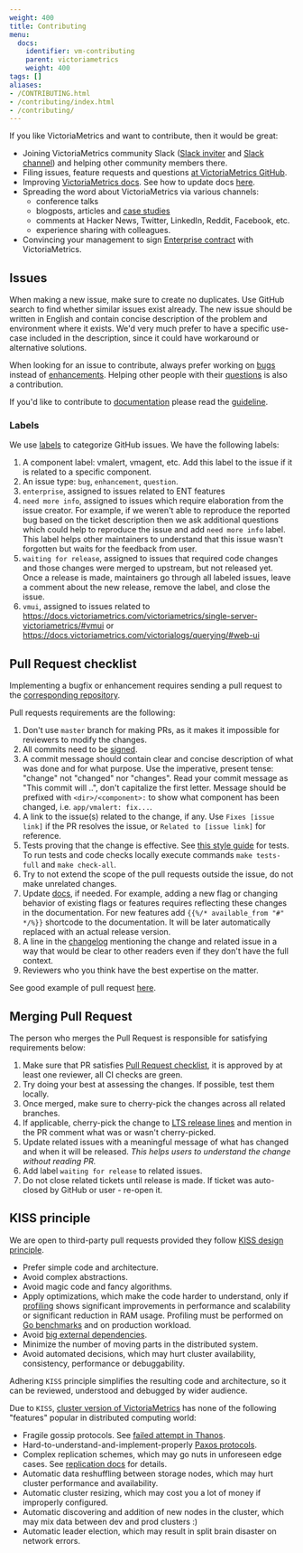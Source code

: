 ```yaml
---
weight: 400
title: Contributing
menu:
  docs:
    identifier: vm-contributing
    parent: victoriametrics
    weight: 400
tags: []
aliases:
- /CONTRIBUTING.html
- /contributing/index.html
- /contributing/
---
```

If you like VictoriaMetrics and want to contribute, then it would be great:

- Joining VictoriaMetrics community Slack ([Slack inviter](https://slack.victoriametrics.com/) and [Slack channel](https://victoriametrics.slack.com/))
  and helping other community members there.
- Filing issues, feature requests and questions [at VictoriaMetrics GitHub](https://github.com/VictoriaMetrics/VictoriaMetrics/issues).
- Improving [VictoriaMetrics docs](https://docs.victoriametrics.com/). See how to update docs [here](https://docs.victoriametrics.com/victoriametrics/single-server-victoriametrics/#documentation).
- Spreading the word about VictoriaMetrics via various channels:
  - conference talks
  - blogposts, articles and [case studies](https://github.com/VictoriaMetrics/VictoriaMetrics/blob/master/docs/victoriametrics/CaseStudies.md)
  - comments at Hacker News, Twitter, LinkedIn, Reddit, Facebook, etc.
  - experience sharing with colleagues.
- Convincing your management to sign [Enterprise contract](https://docs.victoriametrics.com/victoriametrics/enterprise/) with VictoriaMetrics.

## Issues

When making a new issue, make sure to create no duplicates. Use GitHub search to find whether similar issues exist already.
The new issue should be written in English and contain concise description of the problem and environment where it exists.
We'd very much prefer to have a specific use-case included in the description, since it could have workaround or alternative solutions.

When looking for an issue to contribute, always prefer working on [bugs](https://github.com/VictoriaMetrics/VictoriaMetrics/issues?q=is%3Aopen+is%3Aissue+label%3Abug)
instead of [enhancements](https://github.com/VictoriaMetrics/VictoriaMetrics/issues?q=is%3Aopen+is%3Aissue+label%3Aenhancement). 
Helping other people with their [questions](https://github.com/VictoriaMetrics/VictoriaMetrics/issues?q=is%3Aopen+is%3Aissue+label%3Aquestion) is also a contribution.

If you'd like to contribute to [documentation](https://github.com/VictoriaMetrics/VictoriaMetrics/tree/master/docs) please
read the [guideline](https://docs.victoriametrics.com/victoriametrics/single-server-victoriametrics/#documentation).

### Labels

We use [labels](https://docs.github.com/en/issues/using-labels-and-milestones-to-track-work/managing-labels) 
to categorize GitHub issues. We have the following labels:
1. A component label: vmalert, vmagent, etc. Add this label to the issue if it is related to a specific component.
1. An issue type: `bug`, `enhancement`, `question`.
1. `enterprise`, assigned to issues related to ENT features
1. `need more info`, assigned to issues which require elaboration from the issue creator.
  For example, if we weren't able to reproduce the reported bug based on the ticket description then we ask additional
  questions which could help to reproduce the issue and add `need more info` label. This label helps other maintainers
  to understand  that this issue wasn't forgotten but waits for the feedback from user.
1. `waiting for release`, assigned to issues that required code changes and those changes were merged to upstream, but not released yet.
  Once a release is made, maintainers go through all labeled issues, leave a comment about the new release, remove the label, and close the issue.
1. `vmui`, assigned to issues related to https://docs.victoriametrics.com/victoriametrics/single-server-victoriametrics/#vmui or https://docs.victoriametrics.com/victorialogs/querying/#web-ui

## Pull Request checklist

Implementing a bugfix or enhancement requires sending a pull request to the [corresponding repository](https://github.com/orgs/VictoriaMetrics/repositories).

Pull requests requirements are the following:
1. Don't use `master` branch for making PRs, as it makes it impossible for reviewers to modify the changes.
1. All commits need to be [signed](https://docs.github.com/en/authentication/managing-commit-signature-verification/signing-commits).
1. A commit message should contain clear and concise description of what was done and for what purpose.
   Use the imperative, present tense: "change" not "changed" nor "changes". Read your commit message as "This commit will ..", don't capitalize the first letter.
   Message should be prefixed with `<dir>/<component>:` to show what component has been changed, i.e. `app/vmalert: fix...`.
1. A link to the issue(s) related to the change, if any. Use `Fixes [issue link]` if the PR resolves the issue, or `Related to [issue link]` for reference.
1. Tests proving that the change is effective. See [this style guide](https://itnext.io/f-tests-as-a-replacement-for-table-driven-tests-in-go-8814a8b19e9e) for tests.
   To run tests and code checks locally execute commands `make tests-full` and `make check-all`.
1. Try to not extend the scope of the pull requests outside the issue, do not make unrelated changes.
1. Update [docs](https://github.com/VictoriaMetrics/VictoriaMetrics/tree/master/docs), if needed. For example, adding a new flag or changing behavior of existing flags or features 
   requires reflecting these changes in the documentation. For new features add `{{%/* available_from "#" */%}}` shortcode
   to the documentation. It will be later automatically replaced with an actual release version.
1. A line in the [changelog](https://docs.victoriametrics.com/victoriametrics/changelog/#tip) mentioning the change and related issue in a way
  that would be clear to other readers even if they don't have the full context.
1. Reviewers who you think have the best expertise on the matter.

See good example of pull request [here](https://github.com/VictoriaMetrics/VictoriaMetrics/pull/6487).

## Merging Pull Request

The person who merges the Pull Request is responsible for satisfying requirements below:
1. Make sure that PR satisfies [Pull Request checklist](https://docs.victoriametrics.com/victoriametrics/contributing/#pull-request-checklist),
   it is approved by at least one reviewer, all CI checks are green.
1. Try doing your best at assessing the changes. If possible, test them locally.
1. Once merged, make sure to cherry-pick the changes across all related branches.
1. If applicable, cherry-pick the change to [LTS release lines](https://docs.victoriametrics.com/victoriametrics/lts-releases/)
   and mention in the PR comment what was or wasn't cherry-picked.
1. Update related issues with a meaningful message of what has changed and when it will be
   released. _This helps users to understand the change without reading PR._
1. Add label `waiting for release` to related issues.
1. Do not close related tickets until release is made. If ticket was auto-closed by GitHub or user - re-open it.

## KISS principle

We are open to third-party pull requests provided they follow [KISS design principle](https://en.wikipedia.org/wiki/KISS_principle).

- Prefer simple code and architecture.
- Avoid complex abstractions.
- Avoid magic code and fancy algorithms.
- Apply optimizations, which make the code harder to understand, only if [profiling](https://docs.victoriametrics.com/victoriametrics/single-server-victoriametrics/#profiling)
  shows significant improvements in performance and scalability or significant reduction in RAM usage.
  Profiling must be performed on [Go benchmarks](https://pkg.go.dev/testing#hdr-Benchmarks) and on production workload.
- Avoid [big external dependencies](https://medium.com/@valyala/stripping-dependency-bloat-in-victoriametrics-docker-image-983fb5912b0d).
- Minimize the number of moving parts in the distributed system.
- Avoid automated decisions, which may hurt cluster availability, consistency, performance or debuggability.

Adhering `KISS` principle simplifies the resulting code and architecture, so it can be reviewed, understood and debugged by wider audience.

Due to `KISS`, [cluster version of VictoriaMetrics](https://docs.victoriametrics.com/victoriametrics/cluster-victoriametrics/) has none of the following "features" popular in distributed computing world:

- Fragile gossip protocols. See [failed attempt in Thanos](https://github.com/improbable-eng/thanos/blob/030bc345c12c446962225221795f4973848caab5/docs/proposals/completed/201809_gossip-removal.md).
- Hard-to-understand-and-implement-properly [Paxos protocols](https://www.quora.com/In-distributed-systems-what-is-a-simple-explanation-of-the-Paxos-algorithm).
- Complex replication schemes, which may go nuts in unforeseen edge cases. See [replication docs](https://docs.victoriametrics.com/victoriametrics/cluster-victoriametrics/#replication-and-data-safety) for details.
- Automatic data reshuffling between storage nodes, which may hurt cluster performance and availability.
- Automatic cluster resizing, which may cost you a lot of money if improperly configured.
- Automatic discovering and addition of new nodes in the cluster, which may mix data between dev and prod clusters :)
- Automatic leader election, which may result in split brain disaster on network errors.
